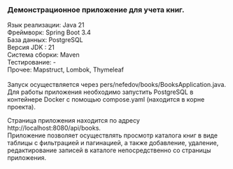 <h3>Демонстрационное приложение для учета книг.</h3>

Язык реализации: Java 21<br>
Фреймворк: Spring Boot 3.4<br>
База данных:  PostgreSQL<br>
Версия JDK : 21<br>
Система сборки: Maven<br>
Тестирование: -<br>
Прочее: Mapstruct, Lombok, Thymeleaf<br>
 <br> Запуск осуществляется через pers/nefedov/books/BooksApplication.java. <br>
Для работы приложения необходимо запустить PostgreSQL в контейнере Docker с помощью compose.yaml (находится в корне проекта).<br>

Страница приложения находится по адресу http://localhost:8080/api/books. <br>
Приложение позволяет осуществлять просмотр каталога книг в виде таблицы с фильтрацией и пагинацией, а также добавление, удаление, редактирование записей в каталоге непосредственно со страницы приложения.<br>

